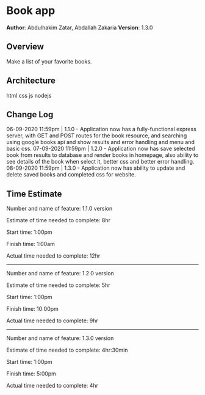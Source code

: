 # Book app

**Author**: Abdulhakim Zatar, Abdallah Zakaria
**Version**: 1.3.0

## Overview
Make a list of your favorite books.

## Architecture
html css js nodejs

## Change Log
06-09-2020 11:59pm | 1.1.0 - Application now has a fully-functional express server, with GET and POST routes for the book resource, and searching using google books api and show results and error handling and menu and basic css.
07-09-2020 11:59pm | 1.2.0  - Application now has save selected book from results to database and render books in homepage, also ability to see details of the book when select it, better css and better error handling.
08-09-2020 11:59pm | 1.3.0 - Application now has ability to update and delete saved books and completed css for website.

## Time Estimate

Number and name of feature: 1.1.0 version

Estimate of time needed to complete: 8hr

Start time: 1:00pm

Finish time: 1:00am

Actual time needed to complete: 12hr

----

Number and name of feature: 1.2.0 version

Estimate of time needed to complete: 5hr

Start time: 1:00pm

Finish time: 10:00pm

Actual time needed to complete: 9hr

----

Number and name of feature: 1.3.0 version

Estimate of time needed to complete: 4hr:30min

Start time: 1:00pm

Finish time: 5:00pm

Actual time needed to complete: 4hr
